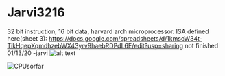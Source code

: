 # Jarvi3216
32 bit instruction, 16 bit data, harvard arch microprocessor.
ISA defined here(sheet 3): https://docs.google.com/spreadsheets/d/1kmscW34t-TikHqepXqmdhzebWX43yrv9haebRDPdL6E/edit?usp=sharing
not finished 01/13/20
-jarvi
![alt text](https://imgur.com/ysN8cKN)

![CPUsorfar](https://user-images.githubusercontent.com/44104303/73144489-2fc44f80-4074-11ea-907f-37e3ea80568c.JPG)
